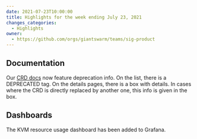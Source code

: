 ```yaml
---
date: 2021-07-23T10:00:00
title: Highlights for the week ending July 23, 2021
changes_categories:
  - Highlights
owner:
  - https://github.com/orgs/giantswarm/teams/sig-product
---
```


## Documentation

Our [CRD docs](https://docs.giantswarm.io/use-the-api/management-api/crd/) now feature deprecation info. On the list, there is a DEPRECATED tag. On the details pages, there is a box with details. In cases where the CRD is directly replaced by another one, this info is given in the box.

## Dashboards

The KVM resource usage dashboard has been added to Grafana.
